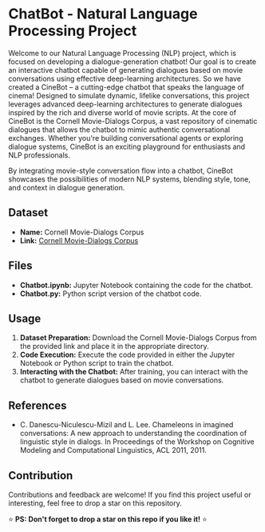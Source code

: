 # ChatBot - Natural Language Processing Project

Welcome to our Natural Language Processing (NLP) project, which is focused on developing a dialogue-generation chatbot! Our goal is to create an interactive chatbot capable of generating dialogues based on movie conversations using effective deep-learning architectures. So we have created a CineBot – a cutting-edge chatbot that speaks the language of cinema! Designed to simulate dynamic, lifelike conversations, this project leverages advanced deep-learning architectures to generate dialogues inspired by the rich and diverse world of movie scripts. At the core of CineBot is the Cornell Movie-Dialogs Corpus, a vast repository of cinematic dialogues that allows the chatbot to mimic authentic conversational exchanges. Whether you're building conversational agents or exploring dialogue systems, CineBot is an exciting playground for enthusiasts and NLP professionals.

By integrating movie-style conversation flow into a chatbot, CineBot showcases the possibilities of modern NLP systems, blending style, tone, and context in dialogue generation.

## Dataset
- **Name:** Cornell Movie-Dialogs Corpus
- **Link:** [Cornell Movie-Dialogs Corpus](https://www.cs.cornell.edu/~cristian/Cornell_Movie-Dialogs_Corpus.html)

## Files
- **Chatbot.ipynb:** Jupyter Notebook containing the code for the chatbot.
- **Chatbot.py:** Python script version of the chatbot code.

## Usage
1. **Dataset Preparation:** Download the Cornell Movie-Dialogs Corpus from the provided link and place it in the appropriate directory.
2. **Code Execution:** Execute the code provided in either the Jupyter Notebook or Python script to train the chatbot.
3. **Interacting with the Chatbot:** After training, you can interact with the chatbot to generate dialogues based on movie conversations.

## References
- C. Danescu-Niculescu-Mizil and L. Lee. Chameleons in imagined conversations: A new approach to understanding the coordination of linguistic style in dialogs. In Proceedings of the Workshop on Cognitive Modeling and Computational Linguistics, ACL 2011, 2011.

## Contribution
Contributions and feedback are welcome! If you find this project useful or interesting, feel free to drop a star on this repository.

⭐ **PS: Don't forget to drop a star on this repo if you like it!** ⭐

